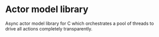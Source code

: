 # Actor model library
Async actor model library for C which orchestrates a pool of threads to drive all actions completely transparently.
